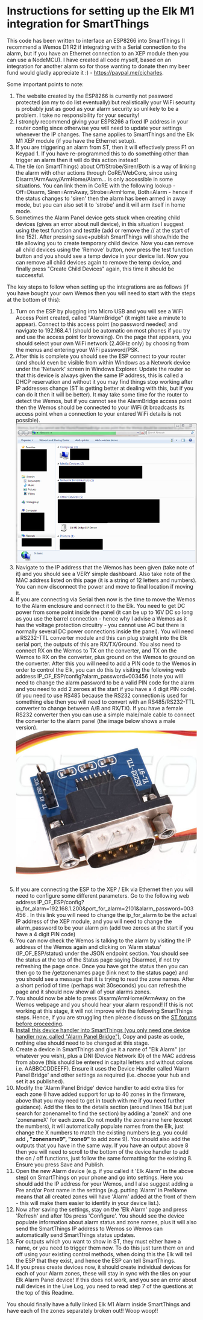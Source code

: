 # Instructions for setting up the Elk M1 integration for SmartThings

This code has been written to interface an ESP8266 into SmartThings (I recommend a Wemos D1 R2 if integrating with a Serial connection to the alarm, but if you have an Ethernet connection to an XEP module then you can use a NodeMCU). I have created all code myself, based on an integration for another alarm so for those wanting to donate then my beer fund would gladly appreciate it :) - https://paypal.me/cjcharles.

Some important points to note:
1) The website created by the ESP8266 is currently not password protected (on my to do list eventually) but realistically your WiFi security is probably just as good as your alarm security so unlikely to be a problem. I take no responsibility for your security!
2) I strongly recommend giving your ESP8266 a fixed IP address in your router config since otherwise you will need to update your settings whenever the IP changes. The same applies to SmartThings and the Elk M1 XEP module (if you have the Ethernet setup).
3) If you are triggering an alarm from ST, then it will effectively press F1 on Keypad 1. If you have re-programmed this to do something other than trigger an alarm then it will do this action instead!
4) The tile (on SmartThings) about Off/Strobe/Siren/Both is a way of linking the alarm with other actions through CoRE/WebCore, since using Disarm/ArmAway/ArmHome/Alarm... is only accessible in some situations. You can link them in CoRE with the following lookup - Off=Disarm, Siren=ArmAway, Strobe=ArmHome, Both=Alarm - hence if the status changes to 'siren' then the alarm has been armed in away mode, but you can also set it to 'strobe' and it will arm itself in home mode.
5) Sometimes the Alarm Panel device gets stuck when creating child devices (gives an error about null device), in this situation I suggest using the test function and testtile (add or remove the // at the start of line 152). After pressing save+publish SmartThings will show/hide the tile allowing you to create temporary child device. Now you can remove all child devices using the 'Remove' button, now press the test function button and you should see a temp device in your device list. Now you can remove all child devices again to remove the temp device, and finally press "Create Child Devices" again, this time it should be successful.

The key steps to follow when setting up the integrations are as follows (if you have bought your own Wemos then you will need to start with the steps at the bottom of this):

1) Turn on the ESP by plugging into Micro USB and you will see a WiFi Access Point created, called "AlarmBridge" (it might take a minute to appear). Connect to this access point (no password needed) and navigate to 192.168.4.1 (should be automatic on most phones if you try and use the access point for browsing). On the page that appears, you should select your own WiFi network (2.4GHz only) by choosing from the menus and entering your WiFi password/PSK.
2) After this is complete you should see the ESP connect to your router (and should even be visible from within Windows as a Network device under the 'Network' screen in Windows Explorer. Update the router so that this device is always given the same IP address, this is called a DHCP reservation and without it you may find things stop working after IP addresses change (ST is getting better at dealing with this, but if you can do it then it will be better). It may take some time for the router to detect the Wemos, but if you cannot see the AlarmBridge access point then the Wemos should be connected to your WiFi (it broadcasts its access point when a connection to your entered WiFi details is not possible).
![Network Devices](NetworkDevices.png)
3) Navigate to the IP address that the Wemos has been given (take note of it) and you should see a VERY simple dashboard. Also take note of the MAC address listed on this page (it is a string of 12 letters and numbers). You can now disconnect the power and move to final location if moving it.
4) If you are connecting via Serial then now is the time to move the Wemos to the Alarm enclosure and connect it to the Elk. You need to get DC power from some point inside the panel (it can be up to 16V DC so long as you use the barrel connection - hence why I advise a Wemos as it has the voltage protection circuitry - you cannot use AC but there is normally several DC power connections inside the panel). You will need a RS232-TTL converter module and this can plug straight into the Elk serial port, the outputs of this are RX/TX/Ground. You also need to connect RX on the Wemos to TX on the converter, and TX on the Wemos to RX on the converter, plus ground on the Wemos to ground on the converter. After this you will need to add a PIN code to the Wemos in order to control the Elk, you can do this by visiting the following web address IP_OF_ESP/config?alarm_password=003456 (note you will need to change the alarm password to be a valid PIN code for the alarm and you need to add 2 zeroes at the start if you have a 4 digit PIN code). (if you need to use RS485 because the RS232 connection is used for something else then you will need to convert with an RS485/RS232-TTL converter to change between A/B and RX/TX). If you have a female RS232 converter then you can use a simple male/male cable to connect the converter to the alarm panel (the image below shows a male version).
![RS232 converter](RS232-TTL-Converter.png)
5) If you are connecting the ESP to the XEP / Elk via Ethernet then you will need to configure some different parameters. Go to the following web address IP_OF_ESP/config?ip_for_alarm=192.168.1.200&port_for_alarm=2101&alarm_password=003456 . In this link you will need to change the ip_for_alarm to be the actual IP address of the XEP module, and you will need to change the alarm_password to be your alarm pin (add two zeroes at the start if you have a 4 digit PIN code)
6) You can now check the Wemos is talking to the alarm by visiting the IP address of the Wemos again and clicking on 'Alarm status' (IP_OF_ESP/status) under the JSON endpoint section. You should see the status at the top of the Status page saying Disarmed, if not try refreshing the page once. Once you have got the status then you can then go to the /getzonenames page (link next to the status page) and you should see a message that it is trying to read the zone names. After a short period of time (perhaps wait 30seconds) you can refresh the page and it should now show all of your alarms zones.
7) You should now be able to press Disarm/ArmHome/ArmAway on the Wemos webpage and you should hear your alarm respond! If this is not working at this stage, it will not improve with the following SmartThings steps. Hence, if you are struggling then please discuss on the [ST forums before proceeding](https://community.smartthings.com/t/release-elk-m1-alarm-interface/132579).
8) [Install this device handler into SmartThings (you only need one device handler now, called "Alarm Panel Bridge").](https://github.com/cjcharles0/SmartThings/blob/master/VisonicAlarm/AlarmPanelBridge-DeviceHandler) Copy and paste as code, nothing else should need to be changed at this stage.
9) Create a device in SmartThings and give it a name of "Elk Alarm" (or whatever you wish), plus a DNI (Device Network ID) of the MAC address from above (this should be entered in capital letters and without colons i.e. AABBCCDDEEFF). Ensure it uses the Device Handler called 'Alarm Panel Bridge' and other settings as required (i.e. choose your hub and set it as published).
10) Modify the 'Alarm Panel Bridge' device handler to add extra tiles for each zone (I have added support for up to 40 zones in the firmware, above that you may need to get in touch with me if you need further guidance). Add the tiles to the details section (around lines 184 but just search for zonename1 to find the section) by adding a 'zoneX' and one 'zonenameX' for each zone. Do not modify the zonename here (except the numbers), it will automatically populate names from the Elk, just change the X numbers to match the existing numbers (e.g. you could add <b>, "zonename9", "zone9"</b> to add zone 9). You should also add the outputs that you have in the same way. If you have an output above 8 then you will need to scroll to the bottom of the device handler to add the on / off functions, just follow the same formatting for the existing 8. Ensure you press Save and Publish.
11) Open the new Alarm device (e.g. if you called it 'Elk Alarm' in the above step) on SmartThings on your phone and go into settings. Here you should add the IP address for your Wemos, and I also suggest adding a Pre and/or Post name in the settings (e.g. putting 'Alarm' in PreName means that all created zones will have 'Alarm' added at the front of them - this will make them easier to identify in your device list.).
12) Now after saving the settings, stay on the 'Elk Alarm' page and press 'Refresh' and after 10s press 'Configure'. You should see the device populate information about alarm status and zone names, plus it will also send the SmartThings IP address to Wemos so Wemos can automatically send SmartThings status updates.
13) For outputs which you want to show in ST, they must either have a name, or you need to trigger them now. To do this just turn them on and off using your existing control methods, when doing this the Elk will tell the ESP that they exist, and hence the ESP can tell SmartThings.
14) If you press create devices now, it should create individual devices for each of your Alarm zones, these will stay in sync with the tiles on your Elk Alarm Panel device! If this does not work, and you see an error about null devices in the Live Log, you need to read step 7 of the questions at the top of this Readme.

You should finally have a fully linked Elk M1 Alarm inside SmartThings and have each of the zones separately broken out!! Woop woop!!
